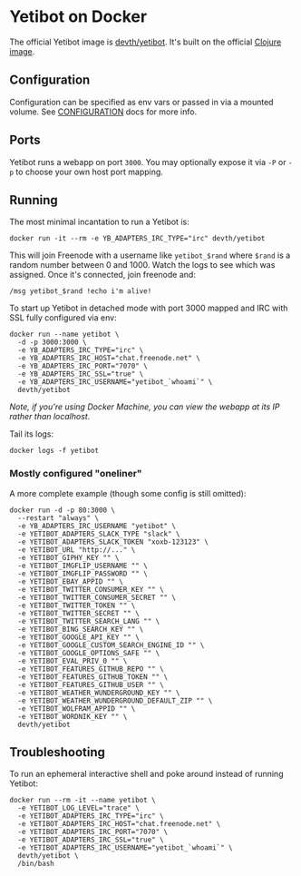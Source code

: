 # Yetibot on Docker

The official Yetibot image is
[devth/yetibot](https://hub.docker.com/r/devth/yetibot/). It's built on the
official [Clojure image](https://hub.docker.com/_/clojure/).

## Configuration

Configuration can be specified as env vars or passed in via a mounted volume.
See
[CONFIGURATION](https://github.com/devth/yetibot.core/blob/master/doc/CONFIGURATION.md)
docs for more info.

## Ports

Yetibot runs a webapp on port `3000`. You may optionally expose it via `-P` or
`-p` to choose your own host port mapping.

## Running

The most minimal incantation to run a Yetibot is:

```
docker run -it --rm -e YB_ADAPTERS_IRC_TYPE="irc" devth/yetibot
```

This will join Freenode with a username like `yetibot_$rand` where `$rand` is a
random number between 0 and 1000. Watch the logs to see which was assigned. Once
it's connected, join freenode and:

```
/msg yetibot_$rand !echo i'm alive!
```

To start up Yetibot in detached mode with port 3000 mapped and IRC with SSL
fully configured via env:

```
docker run --name yetibot \
  -d -p 3000:3000 \
  -e YB_ADAPTERS_IRC_TYPE="irc" \
  -e YB_ADAPTERS_IRC_HOST="chat.freenode.net" \
  -e YB_ADAPTERS_IRC_PORT="7070" \
  -e YB_ADAPTERS_IRC_SSL="true" \
  -e YB_ADAPTERS_IRC_USERNAME="yetibot_`whoami`" \
  devth/yetibot
```

<em>Note, if you're using Docker Machine, you can view the webapp at its IP
rather than localhost.</em>

Tail its logs:

```
docker logs -f yetibot
```

### Mostly configured "oneliner"

A more complete example (though some config is still omitted):

```
docker run -d -p 80:3000 \
  --restart "always" \
  -e YB_ADAPTERS_IRC_USERNAME "yetibot" \
  -e YETIBOT_ADAPTERS_SLACK_TYPE "slack" \
  -e YETIBOT_ADAPTERS_SLACK_TOKEN "xoxb-123123" \
  -e YETIBOT_URL "http://..." \
  -e YETIBOT_GIPHY_KEY "" \
  -e YETIBOT_IMGFLIP_USERNAME "" \
  -e YETIBOT_IMGFLIP_PASSWORD "" \
  -e YETIBOT_EBAY_APPID "" \
  -e YETIBOT_TWITTER_CONSUMER_KEY "" \
  -e YETIBOT_TWITTER_CONSUMER_SECRET "" \
  -e YETIBOT_TWITTER_TOKEN "" \
  -e YETIBOT_TWITTER_SECRET "" \
  -e YETIBOT_TWITTER_SEARCH_LANG "" \
  -e YETIBOT_BING_SEARCH_KEY "" \
  -e YETIBOT_GOOGLE_API_KEY "" \
  -e YETIBOT_GOOGLE_CUSTOM_SEARCH_ENGINE_ID "" \
  -e YETIBOT_GOOGLE_OPTIONS_SAFE "" \
  -e YETIBOT_EVAL_PRIV_0 "" \
  -e YETIBOT_FEATURES_GITHUB_REPO "" \
  -e YETIBOT_FEATURES_GITHUB_TOKEN "" \
  -e YETIBOT_FEATURES_GITHUB_USER "" \
  -e YETIBOT_WEATHER_WUNDERGROUND_KEY "" \
  -e YETIBOT_WEATHER_WUNDERGROUND_DEFAULT_ZIP "" \
  -e YETIBOT_WOLFRAM_APPID "" \
  -e YETIBOT_WORDNIK_KEY "" \
  devth/yetibot
```

## Troubleshooting

To run an ephemeral interactive shell and poke around instead of running Yetibot:

```
docker run --rm -it --name yetibot \
  -e YETIBOT_LOG_LEVEL="trace" \
  -e YETIBOT_ADAPTERS_IRC_TYPE="irc" \
  -e YETIBOT_ADAPTERS_IRC_HOST="chat.freenode.net" \
  -e YETIBOT_ADAPTERS_IRC_PORT="7070" \
  -e YETIBOT_ADAPTERS_IRC_SSL="true" \
  -e YETIBOT_ADAPTERS_IRC_USERNAME="yetibot_`whoami`" \
  devth/yetibot \
  /bin/bash
```

